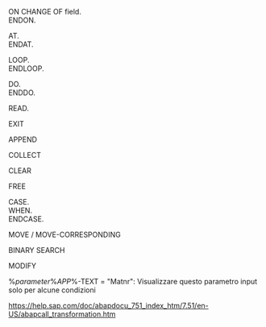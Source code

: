 ON CHANGE OF field.<br>
ENDON.

AT.<br>
ENDAT.

LOOP.<br>
ENDLOOP.

DO.<br>
ENDDO.

READ.

EXIT 

APPEND

COLLECT 

CLEAR 

FREE 

CASE.<br>
WHEN.<br>
ENDCASE.

MOVE  / MOVE-CORRESPONDING

BINARY SEARCH

MODIFY 

%_parameter_%_APP_%-TEXT = "Matnr": Visualizzare questo parametro input solo per alcune condizioni


https://help.sap.com/doc/abapdocu_751_index_htm/7.51/en-US/abapcall_transformation.htm

